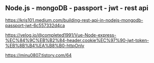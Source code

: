 ## Node.js - mongoDB - passport - jwt - rest api

https://kris101.medium.com/building-rest-api-in-nodejs-mongodb-passport-jwt-6c557332d4ca

https://velog.io/@completed1991/Vue-Node-express-%EC%84%9C%EB%B2%84-header.cookie%EC%97%90-jwt-token-%EB%8B%B4%EA%B8%B0-httpOnly

https://minu0807.tistory.com/64